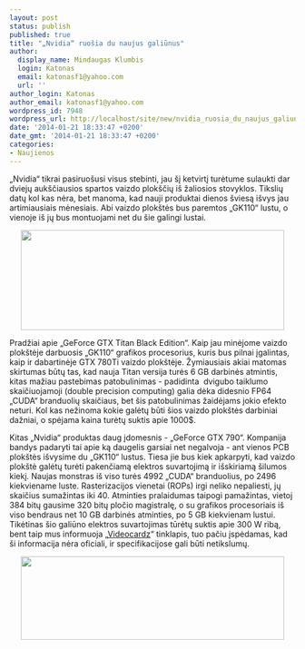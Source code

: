 ```yaml
---
layout: post
status: publish
published: true
title: "„Nvidia“ ruošia du naujus galiūnus"
author:
  display_name: Mindaugas Klumbis
  login: Katonas
  email: katonasf1@yahoo.com
  url: ''
author_login: Katonas
author_email: katonasf1@yahoo.com
wordpress_id: 7948
wordpress_url: http://localhost/site/new/nvidia_ruosia_du_naujus_galiunus/
date: '2014-01-21 18:33:47 +0200'
date_gmt: '2014-01-21 18:33:47 +0200'
categories:
- Naujienos
---
```

<p>
	&bdquo;Nvidia&ldquo; tikrai pasiruo&scaron;usi visus stebinti, jau &scaron;į ketvirtį turėtume sulaukti dar dviejų auk&scaron;čiausios spartos vaizdo plok&scaron;čių i&scaron; žaliosios stovyklos. Tikslių datų kol kas nėra, bet manoma, kad nauji produktai dienos &scaron;viesą i&scaron;vys jau artimiausiais mėnesiais. Abi vaizdo plok&scaron;tės bus paremtos &bdquo;GK110&ldquo; lustu, o vienoje i&scaron; jų bus montuojami net du &scaron;ie galingi lustai.</p>
<p style="text-align: center;">
	<a href="http://technews.lt/userfiles/GeForce-TITAN-Black-and-GTX-790.jpg"><img alt="" src="http://technews.lt/userfiles/GeForce-TITAN-Black-and-GTX-790.jpg" style="width: 464px; height: 176px;" /></a></p>
<p>
	Pradžiai apie &bdquo;GeForce GTX Titan Black Edition&ldquo;. Kaip jau minėjome vaizdo plok&scaron;tėje darbuosis &bdquo;GK110&ldquo; grafikos procesorius, kuris bus pilnai įgalintas, kaip ir dabartinėje GTX 780Ti vaizdo plok&scaron;tėje. Žymiausiais akiai matomas skirtumas būtų tas, kad nauja Titan versija turės 6 GB darbinės atmintis, kitas mažiau pastebimas patobulinimas - padidinta&nbsp; dvigubo taiklumo skaičiuojamoji (double precision computing) galia dėka didesnio FP64 &bdquo;CUDA&ldquo; branduolių skaičiaus, bet &scaron;is patobulinimas žaidėjams jokio efekto neturi. Kol kas nežinoma kokie galėtų būti &scaron;ios vaizdo plok&scaron;tės darbiniai dažniai, o spėjama kaina turėtų suktis apie 1000$.</p>
<p>
	Kitas &bdquo;Nvidia&ldquo; produktas daug įdomesnis - &bdquo;GeForce GTX 790&ldquo;. Kompanija bandys padaryti tai apie ką daugelis garsiai net negalvoja - ant vienos PCB plok&scaron;tės i&scaron;vysime du &bdquo;GK110&ldquo; lustus. Tiesa jie bus kiek apkarpyti, kad vaizdo plok&scaron;tė galėtų turėti pakenčiamą elektros suvartojimą ir i&scaron;skiriamą &scaron;ilumos kiekį. Naujas monstras i&scaron; viso turės 4992 &bdquo;CUDA&ldquo; branduolius, po 2496 kiekviename luste. Rasterizacijos vienetai (ROPs) irgi neliko nepaliesti, jų skaičius sumažintas iki 40. Atminties pralaidumas taipogi pamažintas, vietoj 384 bitų gausime 320 bitų pločio magistralę, o su grafikos procesoriais i&scaron; viso bendraus net 10 GB darbinės atminties, po 5 GB kiekvienam lustui. Tikėtinas &scaron;io galiūno elektros suvartojimas tūrėtų suktis apie 300 W ribą, bent taip mus informuoja &bdquo;<u><a href="http://videocardz.com/48533/nvidia-launch-geforce-gtx-titan-black-edition-geforce-gtx-790">Videocardz</a></u>&ldquo; tinklapis, tuo pačiu įspėdamas, kad &scaron;i informacija nėra oficiali, ir specifikacijose gali būti netikslumų.</p>
<p style="text-align: center;">
	<a href="http://technews.lt/userfiles/specs titan black gtx 790.JPG"><img alt="" src="http://technews.lt/userfiles/specs titan black gtx 790.JPG" style="width: 464px; height: 147px;" /></a></p>
